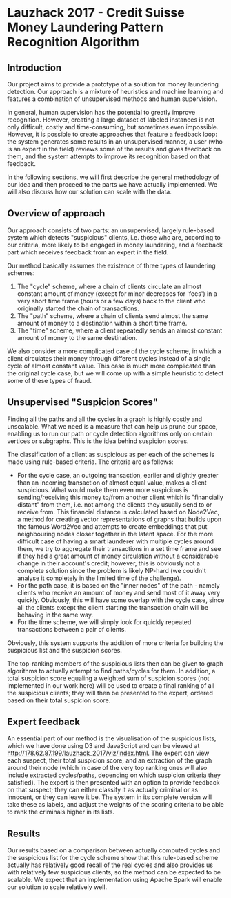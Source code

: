 # Lauzhack 2017 - Credit Suisse Money Laundering Pattern Recognition Algorithm

## Introduction

Our project aims to provide a prototype of a solution for money laundering detection. Our approach is a mixture of heuristics and machine learning and features a combination of unsupervised methods and human supervision.

In general, human supervision has the potential to greatly improve recognition. However, creating a large dataset of labeled instances is not only difficult, costly and time-consuming, but sometimes even impossible. However, it is possible to create approaches that feature a feedback loop: the system generates some results in an unsupervised manner, a user (who is an expert in the field) reviews some of the results and gives feedback on them, and the system attempts to improve its recognition based on that feedback.

In the following sections, we will first describe the general methodology of our idea and then proceed to the parts we have actually implemented. We will also discuss how our solution can scale with the data.

## Overview of approach

Our approach consists of two parts: an unsupervised, largely rule-based system which detects "suspicious" clients, i.e. those who are, according to our criteria, more likely to be engaged in money laundering, and a feedback part which receives feedback from an expert in the field.

Our method basically assumes the existence of three types of laundering schemes:
1. The "cycle" scheme, where a chain of clients circulate an almost constant amount of money (except for minor decreases for 'fees') in a very short time frame (hours or a few days) back to the client who originally started the chain of transactions.
2. The "path" scheme, where a chain of clients send almost the same amount of money to a destination within a short time frame.
3. The "time" scheme, where a client repeatedly sends an almost constant amount of money to the same destination.

We also consider a more complicated case of the cycle scheme, in which a client circulates their money through different cycles instead of a single cycle of almost constant value. This case is much more complicated than the original cycle case, but we will come up with a simple heuristic to detect some of these types of fraud.

## Unsupervised "Suspicion Scores"

Finding all the paths and all the cycles in a graph is highly costly and unscalable. What we need is a measure that can help us prune our space, enabling us to run our path or cycle detection algorithms only on certain vertices or subgraphs. This is the idea behind suspicion scores.

The classification of a client as suspicious as per each of the schemes is made using rule-based criteria. The criteria are as follows:
* For the cycle case, an outgoing transaction, earlier and slightly greater than an incoming transaction of almost equal value, makes a client suspicious. What would make them even more suspicious is sending/receiving this money to/from another client which is "financially distant" from them, i.e. not among the clients they usually send to or receive from. This financial distance is calculated based on Node2Vec, a method for creating vector representations of graphs that builds upon the famous Word2Vec and attempts to create embeddings that put neighbouring nodes closer together in the latent space. For the more difficult case of having a smart launderer with multiple cycles around them, we try to aggregate their transactions in a set time frame and see if they had a great amount of money circulation without a considerable change in their account's credit; however, this is obviously not a complete solution since the problem is likely NP-hard (we couldn't analyse it completely in the limited time of the challenge).
* For the path case, it is based on the "inner nodes" of the path - namely clients who receive an amount of money and send most of it away very quickly. Obviously, this will have some overlap with the cycle case, since all the clients except the client starting the transaction chain will be behaving in the same way.
* For the time scheme, we will simply look for quickly repeated transactions between a pair of clients.

Obviously, this system supports the addition of more criteria for building the suspicious list and the suspicion scores.

The top-ranking members of the suspicious lists then can be given to graph algorithms to actually attempt to find paths/cycles for them. In addition, a total suspicion score equaling a weighted sum of suspicion scores (not implemented in our work here) will be used to create a final ranking of all the suspicious clients; they will then be presented to the expert, ordered based on their total suspicion score.

## Expert feedback

An essential part of our method is the visualisation of the suspicious lists, which we have done using D3 and JavaScript and can be viewed at http://178.62.87.199/lauzhack_2017/viz/index.html. The expert can view each suspect, their total suspicion score, and an extraction of the graph around their node (which in case of the very top ranking ones will also include extracted cycles/paths, depending on which suspicion criteria they satisfied). The expert is then presented with an option to provide feedback on that suspect; they can either classify it as actually criminal or as innocent, or they can leave it be. The system in its complete version will take these as labels, and adjust the weights of the scoring criteria to be able to rank the criminals higher in its lists.

## Results

Our results based on a comparison between actually computed cycles and the suspicious list for the cycle scheme show that this rule-based scheme actually has relatively good recall of the real cycles and also provides us with relatively few suspicious clients, so the method can be expected to be scalable. We expect that an implementation using Apache Spark will enable our solution to scale relatively well.
